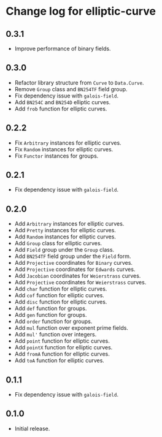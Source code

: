 # Change log for elliptic-curve

## 0.3.1

* Improve performance of binary fields.

## 0.3.0

* Refactor library structure from `Curve` to `Data.Curve`.
* Remove `Group` class and `BN254TF` field group.
* Fix dependency issue with `galois-field`.
* Add `BN254C` and `BN254D` elliptic curves.
* Add `frob` function for elliptic curves.

## 0.2.2

* Fix `Arbitrary` instances for elliptic curves.
* Fix `Random` instances for elliptic curves.
* Fix `Functor` instances for groups.

## 0.2.1

* Fix dependency issue with `galois-field`.

## 0.2.0

* Add `Arbitrary` instances for elliptic curves.
* Add `Pretty` instances for elliptic curves.
* Add `Random` instances for elliptic curves.
* Add `Group` class for elliptic curves.
* Add `Field` group under the `Group` class.
* Add `BN254TF` field group under the `Field` form.
* Add `Projective` coordinates for `Binary` curves.
* Add `Projective` coordinates for `Edwards` curves.
* Add `Jacobian` coordinates for `Weierstrass` curves.
* Add `Projective` coordinates for `Weierstrass` curves.
* Add `char` function for elliptic curves.
* Add `cof` function for elliptic curves.
* Add `disc` function for elliptic curves.
* Add `def` function for groups.
* Add `gen` function for groups.
* Add `order` function for groups.
* Add `mul` function over exponent prime fields.
* Add `mul'` function over integers.
* Add `point` function for elliptic curves.
* Add `pointX` function for elliptic curves.
* Add `fromA` function for elliptic curves.
* Add `toA` function for elliptic curves.

## 0.1.1

* Fix dependency issue with `galois-field`.

## 0.1.0

* Initial release.
